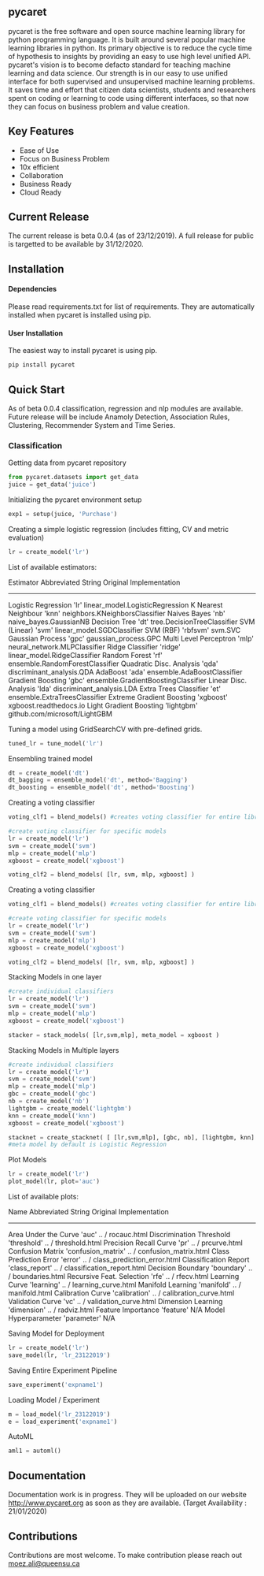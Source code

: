 ﻿## pycaret
pycaret is the free software and open source machine learning library for python programming language. It is built around several popular machine learning libraries in python. Its primary objective is to reduce the cycle time of hypothesis to insights by providing an easy to use high level unified API. pycaret's vision is to become defacto standard for teaching machine learning and data science. Our strength is in our easy to use unified interface for both supervised and unsupervised machine learning problems. It saves time and effort that citizen data scientists, students and researchers spent on coding or learning to code using different interfaces, so that now they can focus on business problem and value creation. 

## Key Features
* Ease of Use
* Focus on Business Problem
* 10x efficient
* Collaboration
* Business Ready
* Cloud Ready

## Current Release
The current release is beta 0.0.4 (as of 23/12/2019). A full release for public is targetted to be available by 31/12/2020.

## Installation

#### Dependencies
Please read requirements.txt for list of requirements. They are automatically installed when pycaret is installed using pip.

#### User Installation
The easiest way to install pycaret is using pip.

```python
pip install pycaret
```

## Quick Start
As of beta 0.0.4 classification, regression and nlp modules are available. Future release will be include Anamoly Detection, Association Rules, Clustering, Recommender System and Time Series.

### Classification

Getting data from pycaret repository

```python
from pycaret.datasets import get_data
juice = get_data('juice')
```

Initializing the pycaret environment setup

```python
exp1 = setup(juice, 'Purchase')
```

Creating a simple logistic regression (includes fitting, CV and metric evaluation)
```python
lr = create_model('lr')
```

List of available estimators:

Estimator                   Abbreviated String     Original Implementation 
---------                   ------------------     -----------------------
Logistic Regression         'lr'                   linear_model.LogisticRegression
K Nearest Neighbour         'knn'                  neighbors.KNeighborsClassifier
Naives Bayes                'nb'                   naive_bayes.GaussianNB
Decision Tree               'dt'                   tree.DecisionTreeClassifier
SVM (Linear)                'svm'                  linear_model.SGDClassifier
SVM (RBF)                   'rbfsvm'               svm.SVC
Gaussian Process            'gpc'                  gaussian_process.GPC
Multi Level Perceptron      'mlp'                  neural_network.MLPClassifier
Ridge Classifier            'ridge'                linear_model.RidgeClassifier
Random Forest               'rf'                   ensemble.RandomForestClassifier
Quadratic Disc. Analysis    'qda'                  discriminant_analysis.QDA
AdaBoost                    'ada'                  ensemble.AdaBoostClassifier
Gradient Boosting           'gbc'                  ensemble.GradientBoostingClassifier
Linear Disc. Analysis       'lda'                  discriminant_analysis.LDA
Extra Trees Classifier      'et'                   ensemble.ExtraTreesClassifier
Extreme Gradient Boosting   'xgboost'              xgboost.readthedocs.io
Light Gradient Boosting     'lightgbm'             github.com/microsoft/LightGBM

Tuning a model using GridSearchCV with pre-defined grids.
```python
tuned_lr = tune_model('lr')
```
Ensembling trained model
```python
dt = create_model('dt')
dt_bagging = ensemble_model('dt', method='Bagging')
dt_boosting = ensemble_model('dt', method='Boosting')
```

Creating a voting classifier
```python
voting_clf1 = blend_models() #creates voting classifier for entire library

#create voting classifier for specific models
lr = create_model('lr')
svm = create_model('svm')
mlp = create_model('mlp')
xgboost = create_model('xgboost')

voting_clf2 = blend_models( [lr, svm, mlp, xgboost] )
```

Creating a voting classifier
```python
voting_clf1 = blend_models() #creates voting classifier for entire library

#create voting classifier for specific models
lr = create_model('lr')
svm = create_model('svm')
mlp = create_model('mlp')
xgboost = create_model('xgboost')

voting_clf2 = blend_models( [lr, svm, mlp, xgboost] )
```

Stacking Models in one layer
```python
#create individual classifiers
lr = create_model('lr')
svm = create_model('svm')
mlp = create_model('mlp')
xgboost = create_model('xgboost')

stacker = stack_models( [lr,svm,mlp], meta_model = xgboost )
```

Stacking Models in Multiple layers
```python
#create individual classifiers
lr = create_model('lr')
svm = create_model('svm')
mlp = create_model('mlp')
gbc = create_model('gbc')
nb = create_model('nb')
lightgbm = create_model('lightgbm')
knn = create_model('knn')
xgboost = create_model('xgboost')

stacknet = create_stacknet( [ [lr,svm,mlp], [gbc, nb], [lightgbm, knn] ], meta_model = xgboost )
#meta model by default is Logistic Regression
```

Plot Models
```python
lr = create_model('lr')
plot_model(lr, plot='auc')
```
List of available plots:

Name                        Abbreviated String     Original Implementation 
---------                   ------------------     -----------------------
Area Under the Curve         'auc'                 .. / rocauc.html
Discrimination Threshold     'threshold'           .. / threshold.html
Precision Recall Curve       'pr'                  .. / prcurve.html
Confusion Matrix             'confusion_matrix'    .. / confusion_matrix.html
Class Prediction Error       'error'               .. / class_prediction_error.html
Classification Report        'class_report'        .. / classification_report.html
Decision Boundary            'boundary'            .. / boundaries.html
Recursive Feat. Selection    'rfe'                 .. / rfecv.html
Learning Curve               'learning'            .. / learning_curve.html
Manifold Learning            'manifold'            .. / manifold.html
Calibration Curve            'calibration'         .. / calibration_curve.html
Validation Curve             'vc'                  .. / validation_curve.html
Dimension Learning           'dimension'           .. / radviz.html
Feature Importance           'feature'                   N/A 
Model Hyperparameter         'parameter'                 N/A 

Saving Model for Deployment
```python
lr = create_model('lr')
save_model(lr, 'lr_23122019')
```
Saving Entire Experiment Pipeline
```python
save_experiment('expname1')
```
Loading Model / Experiment
```python
m = load_model('lr_23122019')
e = load_experiment('expname1')
```
AutoML
```python
aml1 = automl()
```
## Documentation
Documentation work is in progress. They will be uploaded on our website http://www.pycaret.org as soon as they are available. (Target Availability : 21/01/2020)

## Contributions
Contributions are most welcome. To make contribution please reach out moez.ali@queensu.ca
